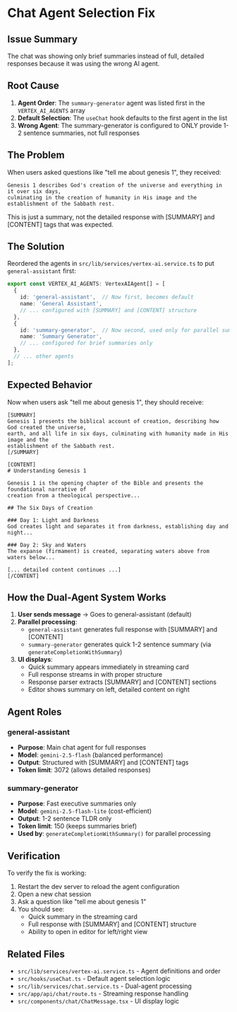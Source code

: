 # Chat Agent Selection Fix

## Issue Summary

The chat was showing only brief summaries instead of full, detailed responses because it was using the wrong AI agent.

## Root Cause

1. **Agent Order**: The `summary-generator` agent was listed first in the `VERTEX_AI_AGENTS` array
2. **Default Selection**: The `useChat` hook defaults to the first agent in the list
3. **Wrong Agent**: The summary-generator is configured to ONLY provide 1-2 sentence summaries, not full responses

## The Problem

When users asked questions like "tell me about genesis 1", they received:

```
Genesis 1 describes God's creation of the universe and everything in it over six days, 
culminating in the creation of humanity in His image and the establishment of the Sabbath rest.
```

This is just a summary, not the detailed response with [SUMMARY] and [CONTENT] tags that was expected.

## The Solution

Reordered the agents in `src/lib/services/vertex-ai.service.ts` to put `general-assistant` first:

```typescript
export const VERTEX_AI_AGENTS: VertexAIAgent[] = [
  {
    id: 'general-assistant',  // Now first, becomes default
    name: 'General Assistant',
    // ... configured with [SUMMARY] and [CONTENT] structure
  },
  {
    id: 'summary-generator',  // Now second, used only for parallel summary generation
    name: 'Summary Generator',
    // ... configured for brief summaries only
  },
  // ... other agents
];
```

## Expected Behavior

Now when users ask "tell me about genesis 1", they should receive:

```
[SUMMARY]
Genesis 1 presents the biblical account of creation, describing how God created the universe, 
earth, and all life in six days, culminating with humanity made in His image and the 
establishment of the Sabbath rest.
[/SUMMARY]

[CONTENT]
# Understanding Genesis 1

Genesis 1 is the opening chapter of the Bible and presents the foundational narrative of 
creation from a theological perspective...

## The Six Days of Creation

### Day 1: Light and Darkness
God creates light and separates it from darkness, establishing day and night...

### Day 2: Sky and Waters
The expanse (firmament) is created, separating waters above from waters below...

[... detailed content continues ...]
[/CONTENT]
```

## How the Dual-Agent System Works

1. **User sends message** → Goes to general-assistant (default)
2. **Parallel processing**:
   - `general-assistant` generates full response with [SUMMARY] and [CONTENT]
   - `summary-generator` generates quick 1-2 sentence summary (via `generateCompletionWithSummary`)
3. **UI displays**:
   - Quick summary appears immediately in streaming card
   - Full response streams in with proper structure
   - Response parser extracts [SUMMARY] and [CONTENT] sections
   - Editor shows summary on left, detailed content on right

## Agent Roles

### general-assistant
- **Purpose**: Main chat agent for full responses
- **Model**: `gemini-2.5-flash` (balanced performance)
- **Output**: Structured with [SUMMARY] and [CONTENT] tags
- **Token limit**: 3072 (allows detailed responses)

### summary-generator
- **Purpose**: Fast executive summaries only
- **Model**: `gemini-2.5-flash-lite` (cost-efficient)
- **Output**: 1-2 sentence TLDR only
- **Token limit**: 150 (keeps summaries brief)
- **Used by**: `generateCompletionWithSummary()` for parallel processing

## Verification

To verify the fix is working:

1. Restart the dev server to reload the agent configuration
2. Open a new chat session
3. Ask a question like "tell me about genesis 1"
4. You should see:
   - Quick summary in the streaming card
   - Full response with [SUMMARY] and [CONTENT] structure
   - Ability to open in editor for left/right view

## Related Files

- `src/lib/services/vertex-ai.service.ts` - Agent definitions and order
- `src/hooks/useChat.ts` - Default agent selection logic
- `src/lib/services/chat.service.ts` - Dual-agent processing
- `src/app/api/chat/route.ts` - Streaming response handling
- `src/components/chat/ChatMessage.tsx` - UI display logic
